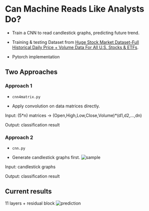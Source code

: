# Can Machine Reads Like Analysts Do?

- Train a CNN to read candlestick graphs, predicting future trend.

- Training & testing Dataset from [Huge Stock Market Dataset-Full Historical Daily Price + Volume Data For All U.S. Stocks & ETFs](https://www.kaggle.com/borismarjanovic/price-volume-data-for-all-us-stocks-etfs).

- Pytorch implementation

## Two Approaches
### Approach 1
- `cnn4matrix.py`

- Apply convolution on data matrices directly.

Input: (5\*n) matrices -> (Open,High,Low,Close,Volume)\*(d1,d2,...,dn)

Output: classification result

### Approach 2
- `cnn.py`

- Generate candlestick graphs first.
![sample](https://github.com/hardyqr/CNN-for-Stock-Market-Prediction/blob/master/screen_shots_logs/sample.png)

Input: candlestick graphs

Output: classification result


## Current results

11 layers + residual block
![prediction](https://github.com/hardyqr/Deep-Learning-for-Stock-Market-Prediction/blob/master/screen_shots_logs/sota/acc+loss.png)
